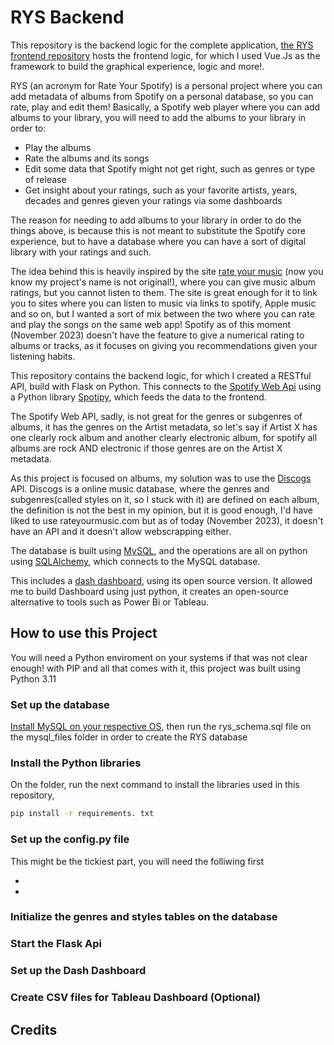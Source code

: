 # RYS Backend

This repository is the backend logic for the complete application, [the RYS frontend repository](https://github.com/litepast/rys-frontend) hosts the frontend logic, for which I used Vue.Js as the framework to build the graphical experience, logic and more!.

RYS (an acronym for Rate Your Spotify) is a personal project where you can add metadata of albums from Spotify on a personal database, so you can rate, play and edit them! Basically, a Spotify web player where you can add albums to your library, you will need to add the albums to your library in order to:

* Play the albums
* Rate the albums and its songs
* Edit some data that Spotify might not get right, such as genres or type of release 
* Get insight about your ratings, such as your favorite artists, years, decades and genres gieven your ratings via some dashboards

The reason for needing to add albums to your library in order to do the things above, is because this is not meant to substitute the Spotify core experience, but to have a database where you can have a sort of digital library with your ratings and such.

The idea behind this is heavily inspired by the site [rate your music](www.rateyourmusic.com) (now you know my project's name is not original!), where you can give music album ratings, but you cannot listen to them. The site is great enough for it to link you to sites where you can listen to music via links to spotify, Apple music and so on, but I wanted a sort of mix between the two where you can rate and play the songs on the same web app! Spotify as of this moment (November 2023) doesn't have the feature to give a numerical rating to albums or tracks, as it focuses on giving you recommendations given your listening habits.

This repository contains the backend logic, for which I created a RESTful API, build with Flask on Python. This connects to the [Spotify Web Api](https://developer.spotify.com/documentation/web-api) using a Python library [Spotipy](https://spotipy.readthedocs.io/en/2.22.1/), which feeds the data to the frontend.

The Spotify Web API, sadly, is not great for the genres or subgenres of albums, it has the genres on the Artist metadata, so let's say if Artist X has one clearly rock album and another clearly electronic album, for spotify all albums are rock AND electronic if those genres are on the Artist X metadata.

As this project is focused on albums, my solution was to use the [Discogs](https://www.discogs.com/) API. Discogs is a online music database, where the genres and subgenres(called styles on it, so I stuck with it) are defined on each album, the definition is not the best in my opinion, but it is good enough, I'd have liked to use rateyourmusic.com but as of today (November 2023), it doesn't have an API and it doesn't allow webscrapping either. 

The database is built using [MySQL](https://www.mysql.com/), and the operations are all on python using [SQLAlchemy](https://www.sqlalchemy.org/), which connects to the MySQL database.

This includes a [dash dashboard](https://plotly.com/dash/), using its open source version. It allowed me to build Dashboard using just python, it creates an open-source alternative to tools such as Power Bi or Tableau.

## How to use this Project

You will need a Python enviroment on your systems if that was not clear enough! with PIP and all that comes with it, this project was built using Python 3.11

### Set up the database

[Install MySQL on your respective OS](https://dev.mysql.com/doc/refman/8.2/en/installing.html), then run the rys_schema.sql file on the mysql_files folder in order to create the RYS database

### Install the Python libraries

On the folder, run the next command to install the libraries used in this repository,
```sh
pip install -r requirements. txt
```


### Set up the config.py file

This might be the tickiest part, you will need the folliwing first

*
*


### Initialize the genres and styles tables on the database 
### Start the Flask Api


### Set up the Dash Dashboard
### Create CSV files for Tableau Dashboard (Optional)


## Credits
